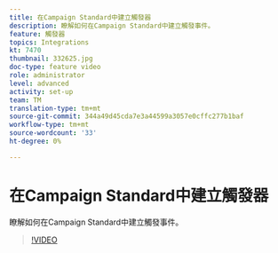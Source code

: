 ```yaml
---
title: 在Campaign Standard中建立觸發器
description: 瞭解如何在Campaign Standard中建立觸發事件。
feature: 觸發器
topics: Integrations
kt: 7470
thumbnail: 332625.jpg
doc-type: feature video
role: administrator
level: advanced
activity: set-up
team: TM
translation-type: tm+mt
source-git-commit: 344a49d45cda7e3a44599a3057e0cffc277b1baf
workflow-type: tm+mt
source-wordcount: '33'
ht-degree: 0%

---
```



# 在Campaign Standard中建立觸發器

瞭解如何在Campaign Standard中建立觸發事件。

>[!VIDEO](https://video.tv.adobe.com/v/332625?quality=12)

